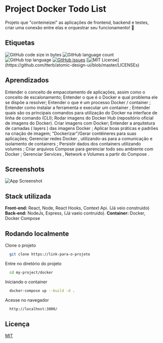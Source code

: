 
# Project Docker Todo List

Projeto que "conteineizei" as aplicações de frontend, backend e testes, criar uma conexão entre elas e orquestrar seu funcionamento! 🐋
## Etiquetas

![GitHub code size in bytes](https://img.shields.io/github/languages/code-size/eemr3/project-docker-todo-list)
![GitHub language count](https://img.shields.io/github/languages/count/eemr3/project-docker-todo-list)
![GitHub top language](https://img.shields.io/github/languages/top/eemr3/project-docker-todo-list)
[![GitHub issues](https://img.shields.io/github/issues/eemr3/project-docker-todo-list)](https://github.com/eemr3/project-docker-todo-list/issues)
[![MIT License](https://img.shields.io/apm/l/atomic-design-ui.svg?)](https://github.com/tterb/atomic-design-ui/blob/master/LICENSEs)


## Aprendizados

Entender o conceito de empacotamento de aplicações, assim como o conceito de escalonamento;
Entender o que é o Docker e qual problema ele se dispõe a resolver;
Entender o que é um processo Docker / container ;
Entender como instalar a ferramenta e executar um container ;
Entender quais são os principais comandos para utilização do Docker na interface de linha de comando (CLI);
Rodar imagens do Docker Hub (repositório oficial de imagens do Docker).
Criar imagens com Docker;
Entender a arquitetura de camadas ( layers ) das imagens Docker ;
Aplicar boas práticas e padrões na criação de imagem;
"Dockerizar"/Gerar contêineres para suas aplicações;
Gerenciar redes Docker , utilizando-as para a comunicação e isolamento de containers ;
Persistir dados dos containers utilizando volumes ;
Criar arquivos Compose para gerenciar todo seu ambiente com Docker ;
Gerenciar Services , Network e Volumes a partir do Compose .
## Screenshots

![App Screenshot](https://user-images.githubusercontent.com/42968718/154870176-5b7b76eb-1870-40bb-82ec-25a534e7b158.jpg)


## Stack utilizada

**Front-end:** React, Node, React Hooks, Context Api. (Já veio construido)
**Back-end:** NodeJs, Express, (Já vaeio contruido).
**Container:** Docker, Docker Compose 
## Rodando localmente

Clone o projeto

```bash
  git clone https://link-para-o-projeto
```

Entre no diretório do projeto

```bash
  cd my-project/docker
```

Iniciando o container

```bash
  docker-compose up --build -d .
```

Acesse no navegador
```bash
  http://localhost:3000/
```
## Licença

[MIT](https://choosealicense.com/licenses/mit/)

